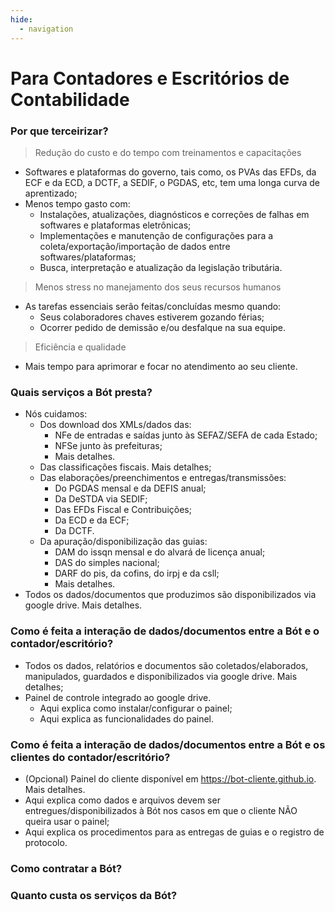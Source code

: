 ```yaml
---
hide:
  - navigation
---
```

# Para Contadores e Escritórios de Contabilidade
### Por que terceirizar?

> Redução do custo e do tempo com treinamentos e capacitações

* Softwares e plataformas do governo, tais como, os PVAs das EFDs, da ECF e da ECD, a DCTF, a SEDIF, o PGDAS, etc, tem uma longa curva de aprentizado;
* Menos tempo gasto com:
    * Instalações, atualizações, diagnósticos e correções de falhas em softwares e plataformas eletrônicas;
    * Implementações e manutenção de configurações para a coleta/exportação/importação de dados entre softwares/plataformas;
    * Busca, interpretação e atualização da legislação tributária.

> Menos stress no manejamento dos seus recursos humanos

* As tarefas essenciais serão feitas/concluídas mesmo quando:
    * Seus colaboradores chaves estiverem gozando férias;
    * Ocorrer pedido de demissão e/ou desfalque na sua equipe.

> Eficiência e qualidade

* Mais tempo para aprimorar e focar no atendimento ao seu cliente.

### Quais serviços a Bót presta?
* Nós cuidamos:
    * Dos download dos XMLs/dados das:
        * NFe de entradas e saídas junto às SEFAZ/SEFA de cada Estado;
        * NFSe junto às prefeituras;
        * Mais detalhes.
    * Das classificações fiscais. Mais detalhes;
    * Das elaborações/preenchimentos e entregas/transmissões:
        * Do PGDAS mensal e da DEFIS anual;
        * Da DeSTDA via SEDIF;
        * Das EFDs Fiscal e Contribuições;
        * Da ECD e da ECF;
        * Da DCTF.
    * Da apuração/disponibilização das guias:
        * DAM do issqn mensal e do alvará de licença anual;
        * DAS do simples nacional;
        * DARF do pis, da cofins, do irpj e da csll;
        * Mais detalhes.
* Todos os dados/documentos que produzimos são disponibilizados via google drive. Mais detalhes.

### Como é feita a interação de dados/documentos entre a Bót e o contador/escritório?
* Todos os dados, relatórios e documentos são coletados/elaborados, manipulados, guardados e disponibilizados via google drive. Mais detalhes;
* Painel de controle integrado ao google drive.
    * Aqui explica como instalar/configurar o painel;
    * Aqui explica as funcionalidades do painel.

### Como é feita a interação de dados/documentos entre a Bót e os clientes do contador/escritório?
* (Opcional) Painel do cliente disponível em <a href="https://bot-cliente.github.io/" target="_blank">https://bot-cliente.github.io</a>. Mais detalhes.
* Aqui explica como dados e arquivos devem ser entregues/disponibilizados à Bót nos casos em que o cliente NÃO queira usar o painel;
* Aqui explica os procedimentos para as entregas de guias e o registro de protocolo.

### Como contratar a Bót?
### Quanto custa os serviços da Bót?